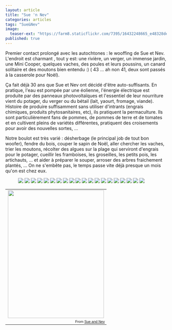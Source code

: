```yaml
---
layout: article
title: "Sue 'n Nev"
categories: articles
tags: "Sue&Nev"
image: 
  teaser-ext: "https://farm8.staticflickr.com/7395/16432248665_e48328de68.jpg"
published: true
---
```


Premier contact prolongé avec les autochtones : le wooffing de Sue et Nev. L'endroit est charmant , tout y est: une rivière, un verger, un immense jardin, une Mini Cooper, quelques vaches, des poules et leurs poussins, un canard solitaire et des moutons bien entendu :) ( 43 ... ah non 41, deux sont passés à la casserole pour Noël). 

Ça fait déjà 30 ans que Sue et Nev ont décidé d'être auto-suffisants. En pratique, l'eau est pompée par une éolienne, l'énergie électrique est produite par des panneaux photovoltaïques et l'essentiel de leur nourriture vient du potager, du verger ou du bétail (lait, yaourt, fromage, viande). Histoire de produire suffisamment sans utiliser d'intrants (engrais chimiques, produits phytosanitaires, etc), ils pratiquent la permaculture. Ils sont particulièrement fans de pommes, de pommes de terre et de tomates et en cultivent pleins de variétés différentes, pratiquent des croisements pour avoir des nouvelles sortes, ...

Notre boulot est très varié : désherbage (le principal job de tout bon woofer), fendre du bois, couper le sapin de Noël, aller chercher les vaches, trier les moutons, récolter des algues sur la plage qui serviront d'engrais pour le potager, cueillir les framboises, les groseilles, les petits pois, les artichauts, ... et aider à préparer le souper, arroser des arbres fraichement plantés, ... On ne s'embête pas, le temps passe vite déjà presque un mois qu'on est chez eux.

<figure class="half">
  <img src="https://farm8.staticflickr.com/7316/16390724732_74672bc8a0_n.jpg">
  <img src="https://farm8.staticflickr.com/7379/16205687287_351e65c11b_n.jpg">
  <img src="https://farm9.staticflickr.com/8683/16390658292_6f9c0ce155_n.jpg">
  <img src="https://farm8.staticflickr.com/7320/16204169700_49b80a90fe_n.jpg">
  <img src="https://farm9.staticflickr.com/8611/16204174340_f4576b3347_n.jpg">
  <img src="https://farm9.staticflickr.com/8590/16389787441_8c44a0468a_n.jpg">
  <img src="https://farm8.staticflickr.com/7405/16204138260_18a7c95ba9_n.jpg">
  <img src="https://farm8.staticflickr.com/7451/16391543055_08b191a5a8_n.jpg">
  <img src="https://farm8.staticflickr.com/7422/16205305319_a3d7fff278_n.jpg">
  <img src="https://farm8.staticflickr.com/7459/16205300099_6a2a191151_n.jpg">
  <img src="https://farm9.staticflickr.com/8643/16170472875_5e70cbfec7_n.jpg">
  <img src="https://farm8.staticflickr.com/7494/15982980268_262dfcb98e_n.jpg">
  <img src="https://farm9.staticflickr.com/8566/15548070874_e158950f3f_n.jpg">
  <img src="https://farm8.staticflickr.com/7582/15548066214_9b32764fa3_n.jpg">
  <img src="https://farm8.staticflickr.com/7471/16170456335_f4e7a652d0_n.jpg">
  <img src="https://farm8.staticflickr.com/7573/15550637363_071c3253b7_n.jpg">
  <img src="https://farm9.staticflickr.com/8643/16170472875_5e70cbfec7_n.jpg">
  <img src="https://farm8.staticflickr.com/7463/16169776912_bc7312e55f_n.jpg">
  <img src="https://farm9.staticflickr.com/8613/15984700907_492fdcbf31_n.jpg">
  <img src="https://farm8.staticflickr.com/7534/15550628333_3915d4f2b1_n.jpg">
</figure>

<table style="width:auto;"><tr><td><a href="https://picasaweb.google.com/lh/photo/Lt9OytvjM-9VgdgYSzM6YXWN4HGph7NyHO-uK2TLdnA?feat=embedwebsite"><img src="https://lh5.googleusercontent.com/-P2iYvEAB4p4/VNGqiFDfpbI/AAAAAAAAAJQ/ouRP3CBWS08/s400/upload_-1.jpg" height="400" width="300" /></a></td></tr><tr><td style="font-family:arial,sans-serif; font-size:11px; text-align:right">From <a href="https://picasaweb.google.com/104897435834545155307/SueAndNev?authuser=0&feat=embedwebsite">Sue and Nev</a></td></tr></table>